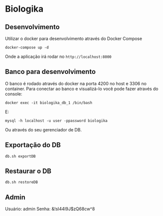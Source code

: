 # Biologika

## Desenvolvimento

Utilizar o docker para desenvolvimento através do Docker Compose

```shell
docker-compose up -d
```
Onde a aplicação irá rodar no `http://localhost:8000`

## Banco para desenvolvimento

O banco é rodado através do docker na porta 4200 no host e 3306 no container. 
Para conectar ao banco e visualizá-lo você pode fazer através do console:

```shell
docker exec -it biologika_db_1 /bin/bash
```
 
 E:
 
 ```shell
 mysql -h localhost -u user -ppassword biologika
 ```
  
Ou através do seu gerenciador de DB.

## Exportação do DB
 ```shell
 db.sh exportDB 
 ```
 
 ## Restaurar o DB
  ```shell
  db.sh restoreDB 
  ```
  
## Admin
Usuário: admin
Senha: &!sI44I9J$zQ68cw^8